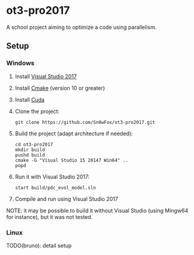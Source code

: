 # ot3-pro2017

A school project aiming to optimize a code using parallelism.

## Setup

### Windows

1. Install [Visual Studio 2017](https://www.visualstudio.com/downloads/)
2. Install [Cmake](https://cmake.org/download/) (version 10 or greater)
3. Install [Cuda](https://developer.nvidia.com/cuda-downloads)
4. Clone the project:
	

	```shell
	git clone https://github.com/Sn0wFox/ot3-pro2017.git
	```

5. Build the project (adapt architecture if needed):

	```shell
	cd ot3-pro2017
	mkdir build
	pushd build
	cmake -G "Visual Studio 15 20147 Win64" ..
	popd
	```

6. Run it with Visual Studio 2017:

	```shell
	start build/pdc_evol_model.sln
	```

7. Compile and run using Visual Studio 2017

NOTE: it may be possible to build it without Visual Studio (using Mingw64 for instance), but it was not tested.

### Linux

TODO(bruno): detail setup


